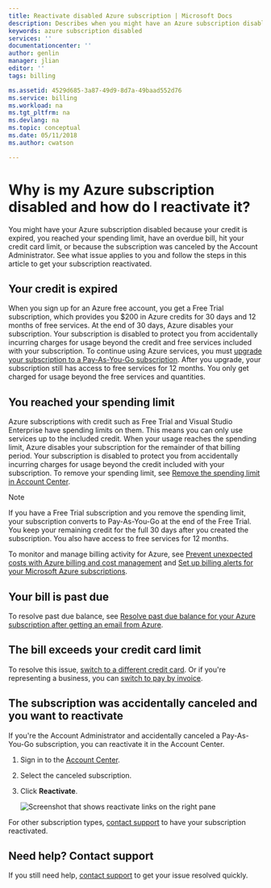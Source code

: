 ```yaml
---
title: Reactivate disabled Azure subscription | Microsoft Docs
description: Describes when you might have an Azure subscription disabled and how to reactivate it.
keywords: azure subscription disabled
services: ''
documentationcenter: ''
author: genlin
manager: jlian
editor: ''
tags: billing

ms.assetid: 4529d685-3a87-49d9-8d7a-49baad552d76
ms.service: billing
ms.workload: na
ms.tgt_pltfrm: na
ms.devlang: na
ms.topic: conceptual
ms.date: 05/11/2018
ms.author: cwatson

---
```

# Why is my Azure subscription disabled and how do I reactivate it?

You might have your Azure subscription disabled because your credit is expired, you reached your spending limit, have an overdue bill, hit your credit card limit, or because the subscription was canceled by the Account Administrator. See what issue applies to you and follow the steps in this article to get your subscription reactivated.

## Your credit is expired

When you sign up for an Azure free account, you get a Free Trial subscription, which provides you $200 in Azure credits for 30 days and 12 months of free services. At the end of 30 days, Azure disables your subscription. Your subscription is disabled to protect you from accidentally incurring charges for usage beyond the credit and free services included with your subscription. To continue using Azure services, you must [upgrade your subscription to a Pay-As-You-Go subscription](billing-upgrade-azure-subscription.md). After you upgrade, your subscription still has access to free services for 12 months. You only get charged for usage beyond the free services and quantities.

## You reached your spending limit

Azure subscriptions with credit such as Free Trial and Visual Studio Enterprise have spending limits on them. This means you can only use services up to the included credit. When your usage reaches the spending limit, Azure disables your subscription for the remainder of that billing period. Your subscription is disabled to protect you from accidentally incurring charges for usage beyond the credit included with your subscription. To remove your spending limit, see [Remove the spending limit in Account Center](billing-spending-limit.md#remove).

> [!NOTE] 
> If you have a Free Trial subscription and you remove the spending limit, your subscription converts to Pay-As-You-Go at the end of the Free Trial. You keep your remaining credit for the full 30 days after you created the subscription. You also have access to free services for 12 months.

To monitor and manage billing activity for Azure, see [Prevent unexpected costs with Azure billing and cost management](billing-getting-started.md) and [Set up billing alerts for your Microsoft Azure subscriptions](billing-set-up-alerts.md).


## Your bill is past due

To resolve past due balance, see [Resolve past due balance for your Azure subscription after getting an email from Azure](billing-azure-subscription-past-due-balance.md).

## The bill exceeds your credit card limit

To resolve this issue, [switch to a different credit card](billing-how-to-change-credit-card.md). Or if you're representing a business, you can [switch to pay by invoice](billing-how-to-pay-by-invoice.md).

## The subscription was accidentally canceled and you want to reactivate

If you're the Account Administrator and accidentally canceled a Pay-As-You-Go subscription, you can reactivate it in the Account Center.

1. Sign in to the [Account Center](https://account.windowsazure.com/Subscriptions).
1. Select the canceled subscription.
1. Click **Reactivate**.

    ![Screenshot that shows reactivate links on the right pane](./media/billing-how-to-cancel-azure-subscription/reactivate-sub.png)

For other subscription types, [contact support](https://portal.azure.com/?#blade/Microsoft_Azure_Support/HelpAndSupportBlade) to have your subscription reactivated.

## Need help? Contact support

If you still need help, [contact support](https://portal.azure.com/?#blade/Microsoft_Azure_Support/HelpAndSupportBlade) to get your issue resolved quickly.
